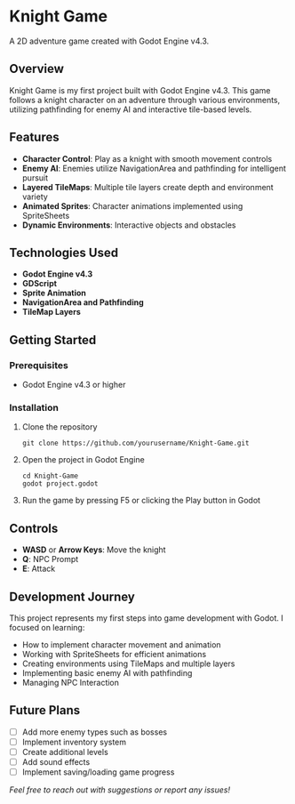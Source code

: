 # Knight Game

A 2D adventure game created with Godot Engine v4.3.

## Overview

Knight Game is my first project built with Godot Engine v4.3. This game follows a knight character on an adventure through various environments, utilizing pathfinding for enemy AI and interactive tile-based levels.

## Features

- **Character Control**: Play as a knight with smooth movement controls
- **Enemy AI**: Enemies utilize NavigationArea and pathfinding for intelligent pursuit
- **Layered TileMaps**: Multiple tile layers create depth and environment variety
- **Animated Sprites**: Character animations implemented using SpriteSheets
- **Dynamic Environments**: Interactive objects and obstacles

## Technologies Used

- **Godot Engine v4.3**
- **GDScript**
- **Sprite Animation**
- **NavigationArea and Pathfinding**
- **TileMap Layers**

## Getting Started

### Prerequisites

- Godot Engine v4.3 or higher

### Installation

1. Clone the repository
   ```
   git clone https://github.com/yourusername/Knight-Game.git
   ```

2. Open the project in Godot Engine
   ```
   cd Knight-Game
   godot project.godot
   ```

3. Run the game by pressing F5 or clicking the Play button in Godot

## Controls

- **WASD** or **Arrow Keys**: Move the knight
- **Q**: NPC Prompt
- **E**: Attack

## Development Journey

This project represents my first steps into game development with Godot. I focused on learning:

- How to implement character movement and animation
- Working with SpriteSheets for efficient animations
- Creating environments using TileMaps and multiple layers
- Implementing basic enemy AI with pathfinding
- Managing NPC Interaction

## Future Plans

- [ ] Add more enemy types such as bosses
- [ ] Implement inventory system
- [ ] Create additional levels
- [ ] Add sound effects
- [ ] Implement saving/loading game progress

*Feel free to reach out with suggestions or report any issues!*
